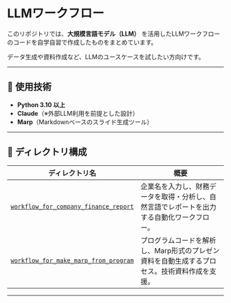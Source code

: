 # LLMワークフロー

このリポジトリでは、**大規模言語モデル（LLM）** を活用したLLMワークフローのコードを自学自習で作成したものをまとめています。

データ生成や資料作成など、LLMのユースケースを試したい方向けです。

---

## 🔧 使用技術

- **Python 3.10 以上**
- **Claude**（※外部LLM利用を前提とした設計）
- **Marp**（Markdownベースのスライド生成ツール）

---

## 📁 ディレクトリ構成

| ディレクトリ名 | 概要 |
|----------------|------|
| [`workflow_for_company_finance_report`](./workflow_for_company_finance_report) | 企業名を入力し、財務データを取得・分析し、自然言語でレポートを出力する自動化ワークフロー。 |
| [`workflow_for_make_marp_from_program`](./workflow_for_make_marp_from_program) | プログラムコードを解析し、Marp形式のプレゼン資料を自動生成するプロセス。技術資料作成を支援。 |

---
